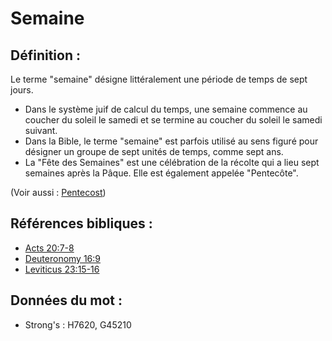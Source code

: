 # Semaine

## Définition :

Le terme "semaine" désigne littéralement une période de temps de sept jours.

* Dans le système juif de calcul du temps, une semaine commence au coucher du soleil le samedi et se termine au coucher du soleil le samedi suivant.
* Dans la Bible, le terme "semaine" est parfois utilisé au sens figuré pour désigner un groupe de sept unités de temps, comme sept ans.
* La "Fête des Semaines" est une célébration de la récolte qui a lieu sept semaines après la Pâque. Elle est également appelée "Pentecôte".

(Voir aussi : [Pentecost](../kt/pentecost.md))

## Références bibliques :

* [Acts 20:7-8](rc://en/tn/help/act/20/07)
* [Deuteronomy 16:9](rc://en/tn/help/deu/16/09)
* [Leviticus 23:15-16](rc://en/tn/help/lev/23/15)

## Données du mot :

* Strong's : H7620, G45210
